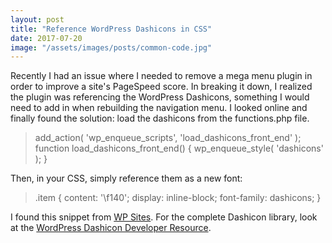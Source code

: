 ```yaml
---
layout: post
title: "Reference WordPress Dashicons in CSS"
date: 2017-07-20
image: "/assets/images/posts/common-code.jpg"
---
```

Recently I had an issue where I needed to remove a mega menu plugin in order to improve a site's PageSpeed score. In breaking it down, I realized the plugin was referencing the WordPress Dashicons, something I would need to add in when rebuilding the navigation menu. I looked online and finally found the solution: load the dashicons from the functions.php file.

> add_action( 'wp_enqueue_scripts', 'load_dashicons_front_end' ); function load_dashicons_front_end() { wp_enqueue_style( 'dashicons' ); }

Then, in your CSS, simply reference them as a new font:

> .item { content: '\f140'; display: inline-block; font-family: dashicons; }

I found this snippet from [WP Sites](https://wpsites.net/web-design/adding-dashicons-in-wordpress/). For the complete Dashicon library, look at the [WordPress Dashicon Developer Resource](https://developer.wordpress.org/resource/dashicons/).